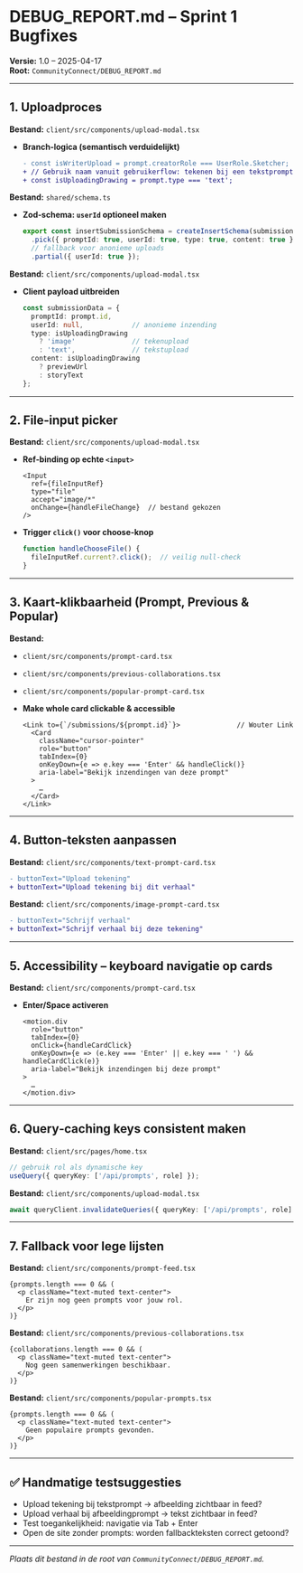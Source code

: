 # DEBUG_REPORT.md – Sprint 1 Bugfixes

**Versie:** 1.0 – 2025-04-17  
**Root:** `CommunityConnect/DEBUG_REPORT.md`

---

## 1. Uploadproces

**Bestand:** `client/src/components/upload-modal.tsx`

- **Branch‑logica (semantisch verduidelijkt)**
  ```diff
  - const isWriterUpload = prompt.creatorRole === UserRole.Sketcher;
  + // Gebruik naam vanuit gebruikerflow: tekenen bij een tekstprompt
  + const isUploadingDrawing = prompt.type === 'text';
  ```

**Bestand:** `shared/schema.ts`

- **Zod‑schema: `userId` optioneel maken**
  ```ts
  export const insertSubmissionSchema = createInsertSchema(submissions)
    .pick({ promptId: true, userId: true, type: true, content: true })
    // fallback voor anonieme uploads
    .partial({ userId: true });
  ```

**Bestand:** `client/src/components/upload-modal.tsx`

- **Client payload uitbreiden**
  ```ts
  const submissionData = {
    promptId: prompt.id,
    userId: null,            // anonieme inzending
    type: isUploadingDrawing
      ? 'image'              // tekenupload
      : 'text',              // tekstupload
    content: isUploadingDrawing
      ? previewUrl
      : storyText
  };
  ```

---

## 2. File‑input picker

**Bestand:** `client/src/components/upload-modal.tsx`

- **Ref‑binding op echte `<input>`**
  ```tsx
  <Input
    ref={fileInputRef}
    type="file"
    accept="image/*"
    onChange={handleFileChange}  // bestand gekozen
  />
  ```
- **Trigger `click()` voor choose‑knop**
  ```ts
  function handleChooseFile() {
    fileInputRef.current?.click();  // veilig null‑check
  }
  ```

---

## 3. Kaart‑klikbaarheid (Prompt, Previous & Popular)

**Bestand:**
- `client/src/components/prompt-card.tsx`
- `client/src/components/previous-collaborations.tsx`
- `client/src/components/popular-prompt-card.tsx`

- **Make whole card clickable & accessible**
  ```tsx
  <Link to={`/submissions/${prompt.id}`}>              // Wouter Link
    <Card
      className="cursor-pointer"
      role="button"
      tabIndex={0}
      onKeyDown={e => e.key === 'Enter' && handleClick()}
      aria-label="Bekijk inzendingen van deze prompt"
    >
      …
    </Card>
  </Link>
  ```

---

## 4. Button‑teksten aanpassen

**Bestand:** `client/src/components/text-prompt-card.tsx`
```diff
- buttonText="Upload tekening"
+ buttonText="Upload tekening bij dit verhaal"
```  

**Bestand:** `client/src/components/image-prompt-card.tsx`
```diff
- buttonText="Schrijf verhaal"
+ buttonText="Schrijf verhaal bij deze tekening"
```  

---

## 5. Accessibility – keyboard navigatie op cards

**Bestand:** `client/src/components/prompt-card.tsx`

- **Enter/Space activeren**
  ```tsx
  <motion.div
    role="button"
    tabIndex={0}
    onClick={handleCardClick}
    onKeyDown={e => (e.key === 'Enter' || e.key === ' ') && handleCardClick(e)}
    aria-label="Bekijk inzendingen bij deze prompt"
  >
    …
  </motion.div>
  ```

---

## 6. Query‑caching keys consistent maken

**Bestand:** `client/src/pages/home.tsx`
```ts
// gebruik rol als dynamische key
useQuery({ queryKey: ['/api/prompts', role] });
```

**Bestand:** `client/src/components/upload-modal.tsx`
```ts
await queryClient.invalidateQueries({ queryKey: ['/api/prompts', role] });
```

---

## 7. Fallback voor lege lijsten

**Bestand:** `client/src/components/prompt-feed.tsx`
```tsx
{prompts.length === 0 && (
  <p className="text-muted text-center">
    Er zijn nog geen prompts voor jouw rol.
  </p>
)}
```

**Bestand:** `client/src/components/previous-collaborations.tsx`
```tsx
{collaborations.length === 0 && (
  <p className="text-muted text-center">
    Nog geen samenwerkingen beschikbaar.
  </p>
)}
```

**Bestand:** `client/src/components/popular-prompts.tsx`
```tsx
{prompts.length === 0 && (
  <p className="text-muted text-center">
    Geen populaire prompts gevonden.
  </p>
)}
```

---

## ✅ Handmatige testsuggesties

- Upload tekening bij tekstprompt → afbeelding zichtbaar in feed?
- Upload verhaal bij afbeeldingprompt → tekst zichtbaar in feed?
- Test toegankelijkheid: navigatie via Tab + Enter
- Open de site zonder prompts: worden fallbackteksten correct getoond?

---

*Plaats dit bestand in de root van `CommunityConnect/DEBUG_REPORT.md`.*
